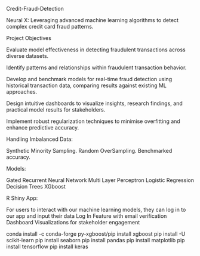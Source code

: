 Credit-Fraud-Detection

Neural X: Leveraging advanced machine learning algorithms to detect complex credit card fraud patterns.

Project Objectives

Evaluate model effectiveness in detecting fraudulent transactions across diverse datasets.

Identify patterns and relationships within fraudulent transaction behavior.

Develop and benchmark models for real-time fraud detection using historical transaction data, comparing results against existing ML approaches.

Design intuitive dashboards to visualize insights, research findings, and practical model results for stakeholders.

Implement robust regularization techniques to minimise overfitting and enhance predictive accuracy.

Handling Imbalanced Data:

Synthetic Minority Sampling.
Random OverSampling.
Benchmarked accuracy.

Models:

Gated Recurrent Neural Network
Multi Layer Perceptron
Logistic Regression
Decision Trees
XGboost

R Shiny App:

For users to interact with our machine learning models, they can log in to our app and input their data
Log In Feature with email verification
Dashboard Visualizations for stakeholder engagement


conda install -c conda-forge py-xgboost/pip install xgboost
pip install -U scikit-learn
pip install seaborn
pip install pandas
pip install matplotlib
pip install tensorflow
pip install keras

